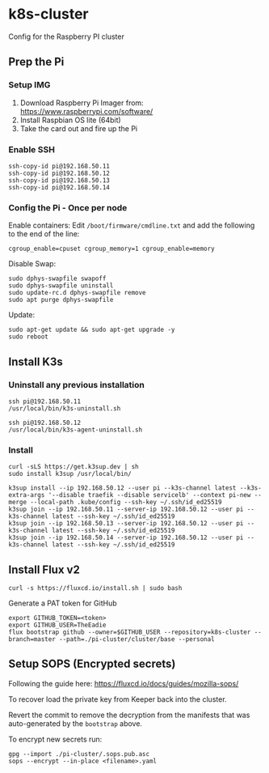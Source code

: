 # k8s-cluster

Config for the Raspberry PI cluster

## Prep the Pi

### Setup IMG

1. Download Raspberry Pi Imager from: https://www.raspberrypi.com/software/
2. Install Raspbian OS lite (64bit)
3. Take the card out and fire up the Pi

### Enable SSH

```
ssh-copy-id pi@192.168.50.11
ssh-copy-id pi@192.168.50.12
ssh-copy-id pi@192.168.50.13
ssh-copy-id pi@192.168.50.14
```

### Config the Pi - Once per node

Enable containers:
Edit `/boot/firmware/cmdline.txt` and add the following to the end of the line:

```
cgroup_enable=cpuset cgroup_memory=1 cgroup_enable=memory
```

Disable Swap:

```
sudo dphys-swapfile swapoff
sudo dphys-swapfile uninstall
sudo update-rc.d dphys-swapfile remove
sudo apt purge dphys-swapfile
```

Update:

```
sudo apt-get update && sudo apt-get upgrade -y
sudo reboot
```

## Install K3s

### Uninstall any previous installation

```
ssh pi@192.168.50.11
/usr/local/bin/k3s-uninstall.sh

ssh pi@192.168.50.12
/usr/local/bin/k3s-agent-uninstall.sh
```

### Install

```
curl -sLS https://get.k3sup.dev | sh
sudo install k3sup /usr/local/bin/

k3sup install --ip 192.168.50.12 --user pi --k3s-channel latest --k3s-extra-args '--disable traefik --disable servicelb' --context pi-new --merge --local-path .kube/config --ssh-key ~/.ssh/id_ed25519
k3sup join --ip 192.168.50.11 --server-ip 192.168.50.12 --user pi --k3s-channel latest --ssh-key ~/.ssh/id_ed25519
k3sup join --ip 192.168.50.13 --server-ip 192.168.50.12 --user pi --k3s-channel latest --ssh-key ~/.ssh/id_ed25519
k3sup join --ip 192.168.50.14 --server-ip 192.168.50.12 --user pi --k3s-channel latest --ssh-key ~/.ssh/id_ed25519
```

## Install Flux v2

```
curl -s https://fluxcd.io/install.sh | sudo bash
```

Generate a PAT token for GitHub

```
export GITHUB_TOKEN=<token>
export GITHUB_USER=TheEadie
flux bootstrap github --owner=$GITHUB_USER --repository=k8s-cluster --branch=master --path=./pi-cluster/cluster/base --personal
```

## Setup SOPS (Encrypted secrets)

Following the guide here: https://fluxcd.io/docs/guides/mozilla-sops/

To recover load the private key from Keeper back into the cluster.

Revert the commit to remove the decryption from the manifests that was auto-generated by the `bootstrap` above.

To encrypt new secrets run:

```
gpg --import ./pi-cluster/.sops.pub.asc
sops --encrypt --in-place <filename>.yaml
```
